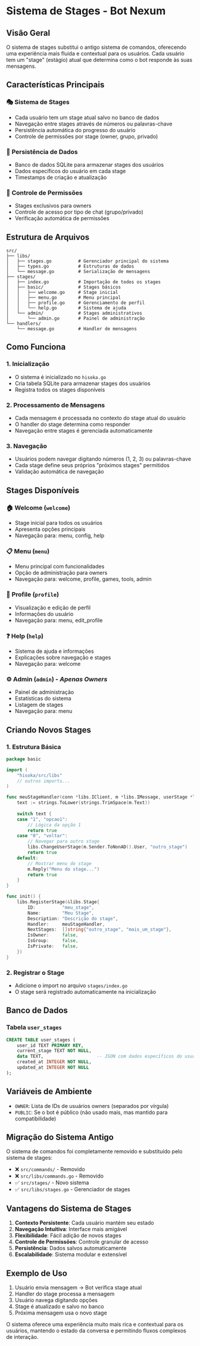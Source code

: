 # Sistema de Stages - Bot Nexum

## Visão Geral

O sistema de stages substitui o antigo sistema de comandos, oferecendo uma experiência mais fluida e contextual para os usuários. Cada usuário tem um "stage" (estágio) atual que determina como o bot responde às suas mensagens.

## Características Principais

### 🎭 **Sistema de Stages**
- Cada usuário tem um stage atual salvo no banco de dados
- Navegação entre stages através de números ou palavras-chave
- Persistência automática do progresso do usuário
- Controle de permissões por stage (owner, grupo, privado)

### 💾 **Persistência de Dados**
- Banco de dados SQLite para armazenar stages dos usuários
- Dados específicos do usuário em cada stage
- Timestamps de criação e atualização

### 🔐 **Controle de Permissões**
- Stages exclusivos para owners
- Controle de acesso por tipo de chat (grupo/privado)
- Verificação automática de permissões

## Estrutura de Arquivos

```
src/
├── libs/
│   ├── stages.go          # Gerenciador principal do sistema
│   ├── types.go           # Estruturas de dados
│   └── message.go         # Serialização de mensagens
├── stages/
│   ├── index.go           # Importação de todos os stages
│   ├── basic/             # Stages básicos
│   │   ├── welcome.go     # Stage inicial
│   │   ├── menu.go        # Menu principal
│   │   ├── profile.go     # Gerenciamento de perfil
│   │   └── help.go        # Sistema de ajuda
│   └── admin/             # Stages administrativos
│       └── admin.go       # Painel de administração
└── handlers/
    └── message.go         # Handler de mensagens
```

## Como Funciona

### 1. **Inicialização**
- O sistema é inicializado no `hisoka.go`
- Cria tabela SQLite para armazenar stages dos usuários
- Registra todos os stages disponíveis

### 2. **Processamento de Mensagens**
- Cada mensagem é processada no contexto do stage atual do usuário
- O handler do stage determina como responder
- Navegação entre stages é gerenciada automaticamente

### 3. **Navegação**
- Usuários podem navegar digitando números (1, 2, 3) ou palavras-chave
- Cada stage define seus próprios "próximos stages" permitidos
- Validação automática de navegação

## Stages Disponíveis

### 🏠 **Welcome** (`welcome`)
- Stage inicial para todos os usuários
- Apresenta opções principais
- Navegação para: menu, config, help

### 📋 **Menu** (`menu`)
- Menu principal com funcionalidades
- Opção de administração para owners
- Navegação para: welcome, profile, games, tools, admin

### 👤 **Profile** (`profile`)
- Visualização e edição de perfil
- Informações do usuário
- Navegação para: menu, edit_profile

### ❓ **Help** (`help`)
- Sistema de ajuda e informações
- Explicações sobre navegação e stages
- Navegação para: welcome

### ⚙️ **Admin** (`admin`) - *Apenas Owners*
- Painel de administração
- Estatísticas do sistema
- Listagem de stages
- Navegação para: menu

## Criando Novos Stages

### 1. **Estrutura Básica**
```go
package basic

import (
    "hisoka/src/libs"
    // outros imports...
)

func meuStageHandler(conn *libs.IClient, m *libs.IMessage, userStage *libs.UserStage) bool {
    text := strings.ToLower(strings.TrimSpace(m.Text))
    
    switch text {
    case "1", "opcao1":
        // Lógica da opção 1
        return true
    case "0", "voltar":
        // Navegar para outro stage
        libs.ChangeUserStage(m.Sender.ToNonAD().User, "outro_stage")
        return true
    default:
        // Mostrar menu do stage
        m.Reply("Menu do stage...")
        return true
    }
}

func init() {
    libs.RegisterStage(&libs.Stage{
        ID:          "meu_stage",
        Name:        "Meu Stage",
        Description: "Descrição do stage",
        Handler:     meuStageHandler,
        NextStages:  []string{"outro_stage", "mais_um_stage"},
        IsOwner:     false,
        IsGroup:     false,
        IsPrivate:   false,
    })
}
```

### 2. **Registrar o Stage**
- Adicione o import no arquivo `stages/index.go`
- O stage será registrado automaticamente na inicialização

## Banco de Dados

### Tabela `user_stages`
```sql
CREATE TABLE user_stages (
    user_id TEXT PRIMARY KEY,
    current_stage TEXT NOT NULL,
    data TEXT,                    -- JSON com dados específicos do usuário
    created_at INTEGER NOT NULL,
    updated_at INTEGER NOT NULL
);
```

## Variáveis de Ambiente

- `OWNER`: Lista de IDs de usuários owners (separados por vírgula)
- `PUBLIC`: Se o bot é público (não usado mais, mas mantido para compatibilidade)

## Migração do Sistema Antigo

O sistema de comandos foi completamente removido e substituído pelo sistema de stages:

- ❌ `src/commands/` - Removido
- ❌ `src/libs/commands.go` - Removido
- ✅ `src/stages/` - Novo sistema
- ✅ `src/libs/stages.go` - Gerenciador de stages

## Vantagens do Sistema de Stages

1. **Contexto Persistente**: Cada usuário mantém seu estado
2. **Navegação Intuitiva**: Interface mais amigável
3. **Flexibilidade**: Fácil adição de novos stages
4. **Controle de Permissões**: Controle granular de acesso
5. **Persistência**: Dados salvos automaticamente
6. **Escalabilidade**: Sistema modular e extensível

## Exemplo de Uso

1. Usuário envia mensagem → Bot verifica stage atual
2. Handler do stage processa a mensagem
3. Usuário navega digitando opções
4. Stage é atualizado e salvo no banco
5. Próxima mensagem usa o novo stage

O sistema oferece uma experiência muito mais rica e contextual para os usuários, mantendo o estado da conversa e permitindo fluxos complexos de interação.
